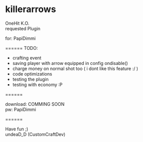 killerarrows
============

OneHit K.O.                                       
requested Plugin                                                   

for: PapiDimmi    

======
TODO:
  - crafting event
  - saving player with arrow equipped in config ondisable()
  - charge money on normal shot too ( i dont like this feature :/ )
  - code optimizations
  - testing the plugin
  - testing with economy :P

======

download: 
COMMING SOON                                                                                          
pw: PapiDimmi 

======

Have fun ;)                                                                                   
undeaD_D (CustomCraftDev)
